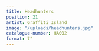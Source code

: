 ```yaml
---
title: Headhunters
position: 21
artist: Graffiti Island
image: "/uploads/headhunters.jpg"
catalogue-number: HA002
format: 7"
---
```


